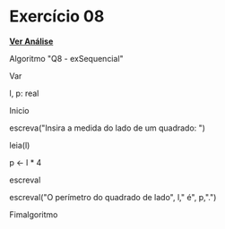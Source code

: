 # Exercício 08
[**Ver Análise**](Analise08.md)

Algoritmo "Q8 - exSequencial"

Var

l, p: real

Inicio

escreva("Insira a medida do lado de um quadrado: ")

leia(l)

p <- l * 4

escreval

escreval("O perímetro do quadrado de lado", l," é", p,".")

Fimalgoritmo
